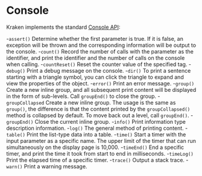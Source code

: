 # Console

Kraken implements the standard [Console API](https://developer.mozilla.org/zh-CN/docs/Web/API/Console):

-`assert()`
Determine whether the first parameter is true. If it is false, an exception will be thrown and the corresponding information will be output to the console. -`count()`
Record the number of calls with the parameter as the identifier, and print the identifier and the number of calls on the console when calling. -`countReset()`
Reset the counter value of the specified tag. -`debug()`
Print a debug message on the console. -`dir()`
To print a sentence starting with a triangle symbol, you can click the triangle to expand and view the properties of the object. -`error()`
Print an error message. -`group()`
Create a new inline group, and all subsequent print content will be displayed in the form of sub-levels. Call `groupEnd()` to close the group. -`groupCollapsed`
Create a new inline group. The usage is the same as `group()`, the difference is that the content printed by the `groupCollapsed()` method is collapsed by default. To move back out a level, call `groupEnd()`. -`groupEnd()`
Close the current inline group. -`info()`
Print information type description information. -`log()`
The general method of printing content. -`table()`
Print the list-type data into a table. -`time()`
Start a timer with the input parameter as a specific name. The upper limit of the timer that can run simultaneously on the display page is 10,000. -`timeEnd()`
End a specific timer, and print the time it took from start to end in milliseconds. -`timeLog()`
Print the elapsed time of a specific timer. -`trace()`
Output a stack trace. -`warn()`
Print a warning message.
